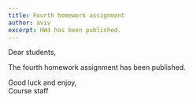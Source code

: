 ```yaml
---
title: Fourth homework assignment
author: aviv
excerpt: HW4 has been published.
---
```


Dear students,

The fourth homework assignment has been published.

Good luck and enjoy,<br>
Course staff


